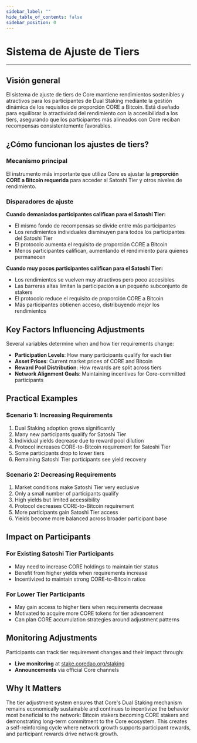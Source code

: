 ```yaml
---
sidebar_label: ""
hide_table_of_contents: false
sidebar_position: 0
---
```


# Sistema de Ajuste de Tiers

---

## Visión general

El sistema de ajuste de tiers de Core mantiene rendimientos sostenibles y atractivos para los participantes de Dual Staking mediante la gestión dinámica de los requisitos de proporción CORE a Bitcoin. Está diseñado para equilibrar la atractividad del rendimiento con la accesibilidad a los tiers, asegurando que los participantes más alineados con Core reciban recompensas consistentemente favorables.

## ¿Cómo funcionan los ajustes de tiers?

### Mecanismo principal

El instrumento más importante que utiliza Core es ajustar la **proporción CORE a Bitcoin requerida** para acceder al Satoshi Tier y otros niveles de rendimiento.

### Disparadores de ajuste

**Cuando demasiados participantes califican para el Satoshi Tier:**

- El mismo fondo de recompensas se divide entre más participantes
- Los rendimientos individuales disminuyen para todos los participantes del Satoshi Tier
- El protocolo aumenta el requisito de proporción CORE a Bitcoin
- Menos participantes califican, aumentando el rendimiento para quienes permanecen

**Cuando muy pocos participantes califican para el Satoshi Tier:**

- Los rendimientos se vuelven muy atractivos pero poco accesibles
- Las barreras altas limitan la participación a un pequeño subconjunto de stakers
- El protocolo reduce el requisito de proporción CORE a Bitcoin
- Más participantes obtienen acceso, distribuyendo mejor los rendimientos

## Key Factors Influencing Adjustments

Several variables determine when and how tier requirements change:

- **Participation Levels**: How many participants qualify for each tier
- **Asset Prices**: Current market prices of CORE and Bitcoin
- **Reward Pool Distribution**: How rewards are split across tiers
- **Network Alignment Goals**: Maintaining incentives for Core-committed participants

## Practical Examples

### Scenario 1: Increasing Requirements

1. Dual Staking adoption grows significantly
2. Many new participants qualify for Satoshi Tier
3. Individual yields decrease due to reward pool dilution
4. Protocol increases CORE-to-Bitcoin requirement for Satoshi Tier
5. Some participants drop to lower tiers
6. Remaining Satoshi Tier participants see yield recovery

### Scenario 2: Decreasing Requirements

1. Market conditions make Satoshi Tier very exclusive
2. Only a small number of participants qualify
3. High yields but limited accessibility
4. Protocol decreases CORE-to-Bitcoin requirement
5. More participants gain Satoshi Tier access
6. Yields become more balanced across broader participant base

## Impact on Participants

### For Existing Satoshi Tier Participants

- May need to increase CORE holdings to maintain tier status
- Benefit from higher yields when requirements increase
- Incentivized to maintain strong CORE-to-Bitcoin ratios

### For Lower Tier Participants

- May gain access to higher tiers when requirements decrease
- Motivated to acquire more CORE tokens for tier advancement
- Can plan CORE accumulation strategies around adjustment patterns

## Monitoring Adjustments

Participants can track tier requirement changes and their impact through:

- **Live monitoring** at [stake.coredao.org/staking](https://stake.coredao.org/staking)
- **Announcements** via official Core channels

## Why It Matters

The tier adjustment system ensures that Core's Dual Staking mechanism remains economically sustainable and continues to incentivize the behavior most beneficial to the network: Bitcoin stakers becoming CORE stakers and demonstrating long-term commitment to the Core ecosystem. This creates a self-reinforcing cycle where network growth supports participant rewards, and participant rewards drive network growth.
